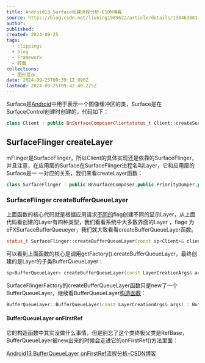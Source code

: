 ```yaml
---
title: Android13 Surface创建流程分析-CSDN博客
source: https://blog.csdn.net/liuning1985622/article/details/138463081
author: 
published: 
created: 2024-09-25
tags:
  - clippings
  - blog
  - Framework
  - 转载
collections:
  - 图形显示
date: 2024-09-25T09:39:12.990Z
lastmod: 2024-09-25T09:42:40.225Z
---
```

Surface是[Android](https://so.csdn.net/so/search?q=Android\&spm=1001.2101.3001.7020)中用于表示一个图像缓冲区的类，Surface是在SurfaceControl创建时创建的，代码如下：

```cpp
class Client : public BnSurfaceComposerClientstatus_t Client::createSurface(const String8& name, uint32_t w, uint32_t h, PixelFormat format,                               uint32_t flags, const sp<IBinder>& parentHandle,                               LayerMetadata metadata, sp<IBinder>* handle,                               sp<IGraphicBufferProducer>* gbp) {return mFlinger->createLayer(name, this, w, h, format, flags, std::move(metadata), handle, gbp, parentHandle);}}
```

## SurfaceFlinger createLayer

mFlinger是SurfaceFlinger，所以Client的具体实现还是依靠的SurfaceFlinger，并且注意，在应用层的Surface在SurfaceFlinger进程名叫Layer，它和应用层的Surface是一 一对应的关系，我们来看createLayer函数：

```cpp
class SurfaceFlinger : public BnSurfaceComposer,public PriorityDumper,private IBinder::DeathRecipient,private HWC2::ComposerCallback,private ICompositor,private scheduler::ISchedulerCallback {status_t SurfaceFlinger::createLayer(const String8& name, const sp<Client>& client, uint32_t w,                                     uint32_t h, PixelFormat format, uint32_t flags,                                     LayerMetadata metadata, sp<IBinder>* handle,                                     sp<IGraphicBufferProducer>* gbp,                                     const sp<IBinder>& parentHandle,                                     const sp<Layer>& parentLayer) {if (int32_t(w|h) < 0) {ALOGE("createLayer() failed, w or h is negative (w=%d, h=%d)",int(w), int(h));return BAD_VALUE;    }status_t result = NO_ERROR;    sp<Layer> layer; 	......switch (flags & ISurfaceComposerClient::eFXSurfaceMask) {case ISurfaceComposerClient::eFXSurfaceBufferQueue:            result = createBufferQueueLayer(client, uniqueName, w, h, flags, std::move(metadata),                                            format, handle, gbp, &layer);break;case ISurfaceComposerClient::eFXSurfaceBufferState:            result = createBufferStateLayer(client, uniqueName, w, h, flags, std::move(metadata),                                            handle, &layer);break;case ISurfaceComposerClient::eFXSurfaceColor:if (w > 0 || h > 0) {ALOGE("createLayer() failed, w or h cannot be set for color layer (w=%d, h=%d)",int(w), int(h));return BAD_VALUE;            }            result = createColorLayer(client, uniqueName, w, h, flags, std::move(metadata), handle,                                      &layer);break;case ISurfaceComposerClient::eFXSurfaceContainer:if (w > 0 || h > 0) {ALOGE("createLayer() failed, w or h cannot be set for container layer (w=%d, h=%d)",int(w), int(h));return BAD_VALUE;            }            result = createContainerLayer(client, uniqueName, w, h, flags, std::move(metadata),                                          handle, &layer);break;default:            result = BAD_VALUE;break;    }    .......return result;}}
```

### SurfaceFlinger createBufferQueueLayer

上面函数的核心代码就是根据应用请求[不同的](https://so.csdn.net/so/search?q=%E4%B8%8D%E5%90%8C%E7%9A%84\&spm=1001.2101.3001.7020)flag创建不同的显示Layer，从上面代码看创建的Layer有四种类型，我们看看系统中大多数界面的Layer ，flage 为eFXSurfaceBufferQueueyer，我们就大致看看createBufferQueueLayer函数。

```cpp
status_t SurfaceFlinger::createBufferQueueLayer(const sp<Client>& client, const String8& name,                                                uint32_t w, uint32_t h, uint32_t flags,                                                LayerMetadata metadata, PixelFormat& format,                                                sp<IBinder>* handle,                                                sp<IGraphicBufferProducer>* gbp,                                                sp<Layer>* outLayer) {switch (format) {case PIXEL_FORMAT_TRANSPARENT:case PIXEL_FORMAT_TRANSLUCENT:        format = PIXEL_FORMAT_RGBA_8888;break;case PIXEL_FORMAT_OPAQUE:        format = PIXEL_FORMAT_RGBX_8888;break;    }    sp<BufferQueueLayer> layer = getFactory().createBufferQueueLayer(LayerCreationArgs(this, client, name, w, h, flags, std::move(metadata)));status_t err = layer->setDefaultBufferProperties(w, h, format);if (err == NO_ERROR) {        *handle = layer->getHandle();        *gbp = layer->getProducer();        *outLayer = layer;    }return err;}
```

可以看到上面函数的核心是调用getFactory().createBufferQueueLayer，最终创建的是Layer的子类BufferQueueLayer：

```cpp
sp<BufferQueueLayer> createBufferQueueLayer(const LayerCreationArgs& args) override {return new BufferQueueLayer(args);}
```

SurfaceFlingerFactory的createBufferQueueLayer函数只是new了一个BufferQueueLayer，继续看BufferQueueLayer[构造函数](https://so.csdn.net/so/search?q=%E6%9E%84%E9%80%A0%E5%87%BD%E6%95%B0\&spm=1001.2101.3001.7020)：

```cpp
BufferQueueLayer::BufferQueueLayer(const LayerCreationArgs& args) : BufferLayer(args) {}
```

#### BufferQueueLayer onFirstRef

它的构造函数中其实没做什么事情，但是别忘了这个类终极父类是RefBase，BufferQueueLayer被new出来的时候会走进它的onFirstRef()方法里面：

[Android13 BufferQueueLayer onFirstRef流程分析-CSDN博客](https://blog.csdn.net/liuning1985622/article/details/138467228?spm=1001.2014.3001.5502 "Android13 BufferQueueLayer onFirstRef流程分析-CSDN博客")

